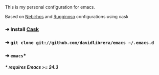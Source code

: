 This is my personal configuration for emacs.

Based on [Nebirhos](https://github.com/nebirhos/emacs) and [Rugginoso](https://github.com/rugginoso/emacs)
configurations using cask

### ➜ Install [Cask](https://github.com/cask/cask)
### ➜ ```git clone git://github.com/davidlibrera/emacs ~/.emacs.d```
### ➜ ```emacs```*

##### * requires Emacs >= 24.3
